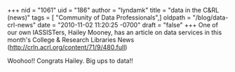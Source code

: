 +++
nid = "1061"
uid = "186"
author = "lyndamk"
title = "data in the C&RL (news)"
tags = [ "Community of Data Professionals",]
oldpath = "/blog/data-crl-news"
date = "2010-11-02 11:20:25 -0700"
draft = "false"
+++
One of our own IASSISTers, Hailey Mooney, has an article on data
services in this month's College & Research Libraries News
(<http://crln.acrl.org/content/71/9/480.full>)

Woohoo!! Congrats Hailey. Big ups to data!!
